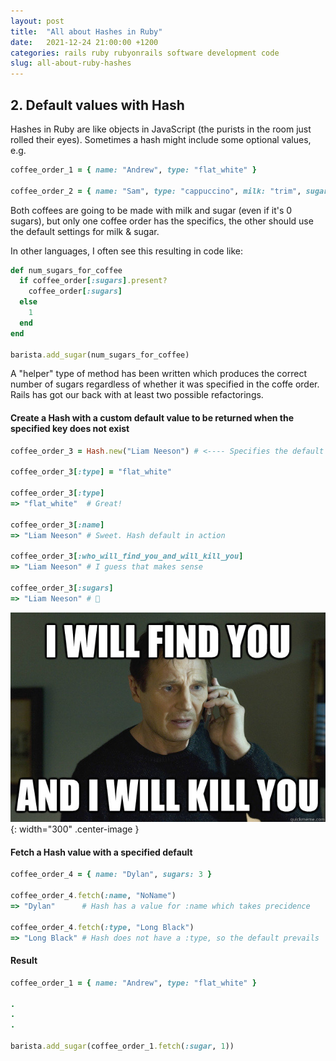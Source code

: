 ```yaml
---
layout: post
title:  "All about Hashes in Ruby"
date:   2021-12-24 21:00:00 +1200
categories: rails ruby rubyonrails software development code
slug: all-about-ruby-hashes
---
```


<style type="text/css">
  .center-image {
    margin: 0 auto;
    display: block;
  }
</style>

## 2. Default values with Hash

Hashes in Ruby are like objects in JavaScript (the purists in the room just rolled their eyes). Sometimes a hash might include some optional values, e.g.

```ruby
coffee_order_1 = { name: "Andrew", type: "flat_white" }

coffee_order_2 = { name: "Sam", type: "cappuccino", milk: "trim", sugars: 2 }
```

Both coffees are going to be made with milk and sugar (even if it's 0 sugars), but only one coffee order has the specifics, the other should use the default settings for milk & sugar.

In other languages, I often see this resulting in code like:
```ruby
def num_sugars_for_coffee
  if coffee_order[:sugars].present?
    coffee_order[:sugars]
  else
    1
  end
end

barista.add_sugar(num_sugars_for_coffee)
```

A "helper" type of method has been written which produces the correct number of sugars regardless of whether it was specified in the coffe order.
Rails has got our back with at least two possible refactorings.  

#### Create a Hash with a custom default value to be returned when the specified key does not exist

```ruby
coffee_order_3 = Hash.new("Liam Neeson") # <---- Specifies the default value to return for non-existent keys in the Hash

coffee_order_3[:type] = "flat_white"

coffee_order_3[:type]
=> "flat_white"  # Great!

coffee_order_3[:name]
=> "Liam Neeson" # Sweet. Hash default in action

coffee_order_3[:who_will_find_you_and_will_kill_you]
=> "Liam Neeson" # I guess that makes sense

coffee_order_3[:sugars]
=> "Liam Neeson" # 🤔
```

![Liam Neeson](/assets/ror101/liam-neeson.jpg){: width="300" .center-image }

#### Fetch a Hash value with a specified default

```ruby
coffee_order_4 = { name: "Dylan", sugars: 3 }

coffee_order_4.fetch(:name, "NoName")
=> "Dylan"      # Hash has a value for :name which takes precidence

coffee_order_4.fetch(:type, "Long Black")
=> "Long Black" # Hash does not have a :type, so the default prevails
```

#### Result

```ruby
coffee_order_1 = { name: "Andrew", type: "flat_white" }

.
.
.

barista.add_sugar(coffee_order_1.fetch(:sugar, 1))
```
